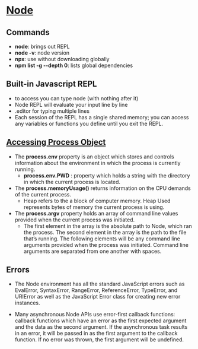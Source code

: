 # [Node](https://nodejs.org/api/)

## Commands

- **node**: brings out REPL
- **node -v**: node version
- **npx**: use without downloading globally
- **npm list -g --depth 0**: lists global dependencies 


## Built-in Javascript REPL

- to access you can type node (with nothing after it)
- Node REPL will evaluate your input line by line
- .editor for typing multiple lines
- Each session of the REPL has a single shared memory; you can access any variables or functions you define until you exit the REPL.

## [Accessing Process Object](https://nodejs.org/api/process.html)

- The **process.env** property is an object which stores and controls information about the environment in which the process is currently running.
  - **process.env.PWD** : property which holds a string with the directory in which the current process is located.
- The **process.memoryUsage()** returns information on the CPU demands of the current process.
  - Heap refers to the a block of computer memory. Heap Used represents bytes of memory the current process is using.
- The **process.argv** property holds an array of command line values provided when the current process was initiated.
  - The first element in the array is the absolute path to Node, which ran the process. The second element in the array is the path to the file that’s running. The following elements will be any command line arguments provided when the process was initiated. Command line arguments are separated from one another with spaces.

## Errors

- The Node environment has all the standard JavaScript errors such as EvalError, SyntaxError, RangeError, ReferenceError, TypeError, and URIError as well as the JavaScript Error class for creating new error instances.

- Many asynchronous Node APIs use error-first callback functions: callback functions which have an error as the first expected argument and the data as the second argument. If the asynchronous task results in an error, it will be passed in as the first argument to the callback function. If no error was thrown, the first argument will be undefined.